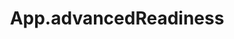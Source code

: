 ---
title: App.advancedReadiness
template: topic.jade
tags: [ 'initialization', 'delay', 'application' ]
description: call this function when your app is ready to be initialized
arguments: [ ]
---